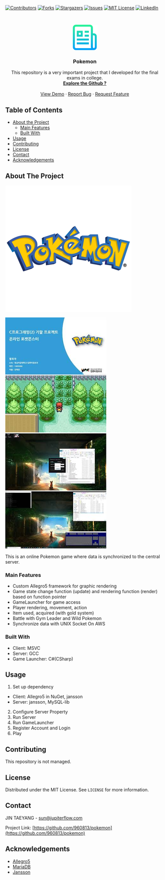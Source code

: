 [![Contributors][contributors-shield]][contributors-url]
[![Forks][forks-shield]][forks-url]
[![Stargazers][stars-shield]][stars-url]
[![Issues][issues-shield]][issues-url]
[![MIT License][license-shield]][license-url]
[![LinkedIn][linkedin-shield]][linkedin-url]



<!-- PROJECT LOGO -->
<br />
<p align="center">
  <a href="https://github.com/960813/pokemon">
    <img src="https://github.com/960813/pokemon/blob/master/_data/README.png?raw=true" alt="Logo" width="80" height="80">
  </a>

  <h3 align="center">Pokemon</h3>

  <p align="center">
    This repository is a very important project that I developed for the final exams in college.    
    <br />
    <a href="https://github.com/960813/pokemon"><strong>Explore the Github ?</strong></a>
    <br />
    <br />
    <a href="https://www.youtube.com/playlist?list=PLhIMdWOb1dj-Us_Kz0CIfKQJmhKbF5OLj">View Demo</a>
    ·
    <a href="https://github.com/960813/pokemon/issues">Report Bug</a>
    ·
    <a href="https://github.com/960813/pokemon/issues">Request Feature</a>
  </p>
</p>


<!-- TABLE OF CONTENTS -->
## Table of Contents

* [About the Project](#about-the-project)
  * [Main Features](#main-features)
  * [Built With](#built-with)
* [Usage](#usage)
* [Contributing](#contributing)
* [License](#license)
* [Contact](#contact)
* [Acknowledgements](#acknowledgements)



<!-- ABOUT THE PROJECT -->
## About The Project
[![Pokemon Screen Shot][product-screenshot]](https://www.youtube.com/playlist?list=PLhIMdWOb1dj-Us_Kz0CIfKQJmhKbF5OLj)

[![Pokemon Youtube](https://github.com/960813/pokemon/blob/master/_data/001.jpg?raw=true)](https://youtu.be/kbe0sB0oKbA)
[![Pokemon Youtube](https://github.com/960813/pokemon/blob/master/_data/002.jpg?raw=true)](https://youtu.be/JWqQ4Y0F4u0)
[![Pokemon Youtube](https://github.com/960813/pokemon/blob/master/_data/003.jpg?raw=true)](https://youtu.be/JWqQ4Y0F4u0)
[![Pokemon Youtube](https://github.com/960813/pokemon/blob/master/_data/004.jpg?raw=true)](https://youtu.be/Jw6UiKjsano)

This is an online Pokemon game where data is synchronized to the central server.
### Main Features
* Custom Allegro5 framework for graphic rendering
* Game state change function (update) and rendering function (render) based on function pointer
* GameLauncher for game access
* Player rendering, movement, action
* Item used, acquired (with gold system)
* Battle with Gym Leader and Wild Pokemon
* Synchronize data with UNIX Socket On AWS

### Built With
* Client: MSVC
* Server: GCC
* Game Launcher: C#(CSharp)

<!-- USAGE EXAMPLES -->
## Usage
1. Set up dependency
 - Client: Allegro5 in NuGet, jansson
 - Server: jansson, MySQL-lib
2. Configure Server Property
3. Run Server
4. Run GameLauncher
5. Register Account and Login
6. Play

<!-- CONTRIBUTING -->
## Contributing
This repository is not managed.

<!-- LICENSE -->
## License
Distributed under the MIT License. See `LICENSE` for more information.

<!-- CONTACT -->
## Contact
JIN TAEYANG - sun@jupiterflow.com

Project Link: [https://github.com/960813/pokemon](https://github.com/960813/pokemon)


<!-- ACKNOWLEDGEMENTS -->
## Acknowledgements
* [Allegro5](https://liballeg.org/)
* [MariaDB](https://mariadb.org)
* [Jansson](https://digip.org/jansson/)



<!-- MARKDOWN LINKS & IMAGES -->
<!-- https://www.markdownguide.org/basic-syntax/#reference-style-links -->
[contributors-shield]: https://img.shields.io/github/contributors/960813/pokemon?style=flat-square
[contributors-url]: https://github.com/960813/pokemon/graphs/contributors

[forks-shield]: https://img.shields.io/github/forks/960813/pokemon?style=flat-square
[forks-url]: https://github.com/960813/pokemon/network/members

[stars-shield]: https://img.shields.io/github/stars/960813/pokemon?style=flat-square
[stars-url]: https://github.com/960813/pokemon/stargazers

[issues-shield]: https://img.shields.io/github/issues/960813/pokemon?style=flat-square
[issues-url]: https://github.com/960813/pokemon/issues

[license-shield]: https://img.shields.io/github/license/960813/pokemon?style=flat-square
[license-url]: https://github.com/960813/pokemon/blob/master/LICENSE

[linkedin-shield]: https://img.shields.io/badge/-LinkedIn-black.svg?style=flat-square&logo=linkedin&colorB=555
[linkedin-url]: https://linkedin.com/in/jupiterflow

[product-screenshot]: https://github.com/960813/pokemon/blob/master/_data/000.png?raw=true